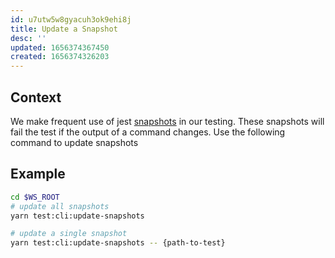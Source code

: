 ```yaml
---
id: u7utw5w8gyacuh3ok9ehi8j
title: Update a Snapshot
desc: ''
updated: 1656374367450
created: 1656374326203
---
```


## Context
We make frequent use of jest [snapshots](https://jestjs.io/docs/snapshot-testing) in our testing. These snapshots will fail the test if the output of a command changes. Use the following command to update snapshots

## Example
```sh
cd $WS_ROOT
# update all snapshots
yarn test:cli:update-snapshots

# update a single snapshot
yarn test:cli:update-snapshots -- {path-to-test}
```

